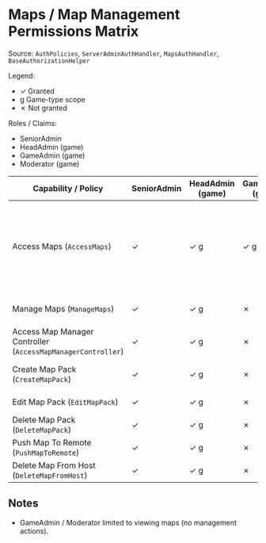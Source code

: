 # Maps / Map Management Permissions Matrix

Source: `AuthPolicies`, `ServerAdminAuthHandler`, `MapsAuthHandler`, `BaseAuthorizationHelper`

Legend:
- ✓ Granted
- g Game-type scope
- ✗ Not granted

Roles / Claims:
- SeniorAdmin
- HeadAdmin (game)
- GameAdmin (game)
- Moderator (game)

| Capability / Policy | SeniorAdmin | HeadAdmin (game) | GameAdmin (game) | Moderator (game) | Notes |
|---------------------|------------|------------------|------------------|------------------|-------|
| Access Maps (`AccessMaps`) | ✓ | ✓ g | ✓ g | ✓ g | All admin levels via handler (not shown here if simple) |
| Manage Maps (`ManageMaps`) | ✓ | ✓ g | ✗ | ✗ | Senior & Head only |
| Access Map Manager Controller (`AccessMapManagerController`) | ✓ | ✓ g | ✗ | ✗ | Same group |
| Create Map Pack (`CreateMapPack`) | ✓ | ✓ g | ✗ | ✗ | Senior & Head only |
| Edit Map Pack (`EditMapPack`) | ✓ | ✓ g | ✗ | ✗ | Same group |
| Delete Map Pack (`DeleteMapPack`) | ✓ | ✓ g | ✗ | ✗ | Same group |
| Push Map To Remote (`PushMapToRemote`) | ✓ | ✓ g | ✗ | ✗ | Same group |
| Delete Map From Host (`DeleteMapFromHost`) | ✓ | ✓ g | ✗ | ✗ | Same group |

## Notes
- GameAdmin / Moderator limited to viewing maps (no management actions).

